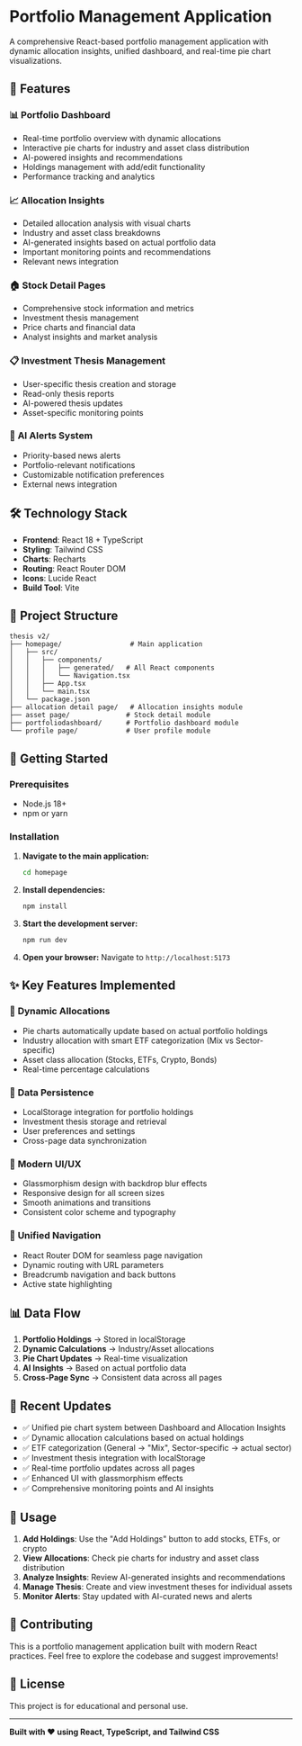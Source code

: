 # Portfolio Management Application

A comprehensive React-based portfolio management application with dynamic allocation insights, unified dashboard, and real-time pie chart visualizations.

## 🚀 Features

### 📊 **Portfolio Dashboard**
- Real-time portfolio overview with dynamic allocations
- Interactive pie charts for industry and asset class distribution
- AI-powered insights and recommendations
- Holdings management with add/edit functionality
- Performance tracking and analytics

### 📈 **Allocation Insights**
- Detailed allocation analysis with visual charts
- Industry and asset class breakdowns
- AI-generated insights based on actual portfolio data
- Important monitoring points and recommendations
- Relevant news integration

### 🏠 **Stock Detail Pages**
- Comprehensive stock information and metrics
- Investment thesis management
- Price charts and financial data
- Analyst insights and market analysis

### 📋 **Investment Thesis Management**
- User-specific thesis creation and storage
- Read-only thesis reports
- AI-powered thesis updates
- Asset-specific monitoring points

### 🔔 **AI Alerts System**
- Priority-based news alerts
- Portfolio-relevant notifications
- Customizable notification preferences
- External news integration

## 🛠️ **Technology Stack**

- **Frontend**: React 18 + TypeScript
- **Styling**: Tailwind CSS
- **Charts**: Recharts
- **Routing**: React Router DOM
- **Icons**: Lucide React
- **Build Tool**: Vite

## 📁 **Project Structure**

```
thesis v2/
├── homepage/                 # Main application
│   ├── src/
│   │   ├── components/
│   │   │   ├── generated/   # All React components
│   │   │   └── Navigation.tsx
│   │   ├── App.tsx
│   │   └── main.tsx
│   └── package.json
├── allocation detail page/   # Allocation insights module
├── asset page/              # Stock detail module
├── portfoliodashboard/      # Portfolio dashboard module
└── profile page/            # User profile module
```

## 🚀 **Getting Started**

### Prerequisites
- Node.js 18+ 
- npm or yarn

### Installation

1. **Navigate to the main application:**
   ```bash
   cd homepage
   ```

2. **Install dependencies:**
   ```bash
   npm install
   ```

3. **Start the development server:**
   ```bash
   npm run dev
   ```

4. **Open your browser:**
   Navigate to `http://localhost:5173`

## ✨ **Key Features Implemented**

### 🔄 **Dynamic Allocations**
- Pie charts automatically update based on actual portfolio holdings
- Industry allocation with smart ETF categorization (Mix vs Sector-specific)
- Asset class allocation (Stocks, ETFs, Crypto, Bonds)
- Real-time percentage calculations

### 💾 **Data Persistence**
- LocalStorage integration for portfolio holdings
- Investment thesis storage and retrieval
- User preferences and settings
- Cross-page data synchronization

### 🎨 **Modern UI/UX**
- Glassmorphism design with backdrop blur effects
- Responsive design for all screen sizes
- Smooth animations and transitions
- Consistent color scheme and typography

### 🔗 **Unified Navigation**
- React Router DOM for seamless page navigation
- Dynamic routing with URL parameters
- Breadcrumb navigation and back buttons
- Active state highlighting

## 📊 **Data Flow**

1. **Portfolio Holdings** → Stored in localStorage
2. **Dynamic Calculations** → Industry/Asset allocations
3. **Pie Chart Updates** → Real-time visualization
4. **AI Insights** → Based on actual portfolio data
5. **Cross-Page Sync** → Consistent data across all pages

## 🔧 **Recent Updates**

- ✅ Unified pie chart system between Dashboard and Allocation Insights
- ✅ Dynamic allocation calculations based on actual holdings
- ✅ ETF categorization (General → "Mix", Sector-specific → actual sector)
- ✅ Investment thesis integration with localStorage
- ✅ Real-time portfolio updates across all pages
- ✅ Enhanced UI with glassmorphism effects
- ✅ Comprehensive monitoring points and AI insights

## 📝 **Usage**

1. **Add Holdings**: Use the "Add Holdings" button to add stocks, ETFs, or crypto
2. **View Allocations**: Check pie charts for industry and asset class distribution
3. **Analyze Insights**: Review AI-generated insights and recommendations
4. **Manage Thesis**: Create and view investment theses for individual assets
5. **Monitor Alerts**: Stay updated with AI-curated news and alerts

## 🤝 **Contributing**

This is a portfolio management application built with modern React practices. Feel free to explore the codebase and suggest improvements!

## 📄 **License**

This project is for educational and personal use.

---

**Built with ❤️ using React, TypeScript, and Tailwind CSS**
